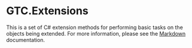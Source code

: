 # GTC.Extensions
This is a set of C# extension methods for performing basic tasks on the objects being extended. For more information, please see the [Markdown](https://github.com/testandattack/GTC.Extensions/blob/master/GTC.Extensions/MarkDown/GTCExtensions.md) documentation.